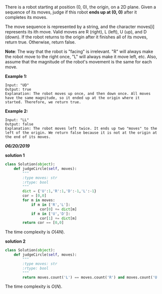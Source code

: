 There is a robot starting at position (0, 0), the origin, on a 2D plane. Given a sequence of its moves, judge if this robot **ends up at (0, 0)** after it completes its moves.

The move sequence is represented by a string, and the character moves[i] represents its ith move. Valid moves are R (right), L (left), U (up), and D (down). If the robot returns to the origin after it finishes all of its moves, return true. Otherwise, return false.

**Note**: The way that the robot is "facing" is irrelevant. "R" will always make the robot move to the right once, "L" will always make it move left, etc. Also, assume that the magnitude of the robot's movement is the same for each move.

**Example 1:**

```
Input: "UD"
Output: true 
Explanation: The robot moves up once, and then down once. All moves have the same magnitude, so it ended up at the origin where it started. Therefore, we return true.
```

 

**Example 2:**

```
Input: "LL"
Output: false
Explanation: The robot moves left twice. It ends up two "moves" to the left of the origin. We return false because it is not at the origin at the end of its moves.
```

***06/20/2019***

**solution 1**

```python
class Solution(object):
    def judgeCircle(self, moves):
        """
        :type moves: str
        :rtype: bool
        """
        dict = {'U':1,'R':1,'D':-1,'L':-1}
        cor = [0,0]
        for m in moves:
            if m in ['R','L']:
                cor[0] += dict[m]
            if m in ['U','D']:
                cor[1] += dict[m]
        return cor == [0,0]
```

The time complexity is $O(4N)$.

**solution 2**

```python
class Solution(object):
    def judgeCircle(self, moves):
        """
        :type moves: str
        :rtype: bool
        """
        return moves.count('L') == moves.count('R') and moves.count('U') == moves.count('D')
```

The time complexity is $O(N)$.


